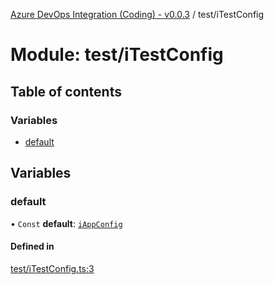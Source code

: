 [Azure DevOps Integration (Coding) - v0.0.3](../README.md) / test/iTestConfig

# Module: test/iTestConfig

## Table of contents

### Variables

- [default](test_iTestConfig.md#default)

## Variables

### default

• `Const` **default**: [`iAppConfig`](../interfaces/config_iAppConfig.iAppConfig.md)

#### Defined in

[test/iTestConfig.ts:3](https://github.com/jeysgar1/azure-devops-api-kms/blob/71b51ad/src/test/iTestConfig.ts#L3)
